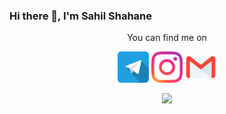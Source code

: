 ### Hi there 👋, I'm Sahil Shahane

<p align="center">You can find me on</p>
<p align="center">
<a href="https://www.t.me/sahilbest999" target="_blank"><img width="50px" src="icons/telegram.svg"></a>    <a href="https://www.instagram.com/sahilbest999" target="_blank"><img width="50px" src="icons/instagram.svg"></a>    <a href="mailto:sahilpshahane123@gmail.com" target="_blank"><img width="50px" src="icons/gmail.svg"></a>
</p>

<p align="center"><img src="https://github-readme-stats.vercel.app/api?username=sahilbest999&show_icons=true&theme=radical"/></p>

<!--
**sahilbest999/sahilbest999** is a ✨ _special_ ✨ repository because its `README.md` (this file) appears on your GitHub profile.

Here are some ideas to get you started:

- 🔭 I’m currently working on ...
- 🌱 I’m currently learning ...
- 👯 I’m looking to collaborate on ...
- 🤔 I’m looking for help with ...
- 💬 Ask me about ...
- 📫 How to reach me: ...
- 😄 Pronouns: ...
- ⚡ Fun fact: ...
-->
